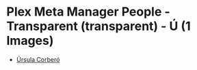 # Plex Meta Manager People - Transparent (transparent) - Ú (1 Images)

* [Úrsula Corberó](https://raw.githubusercontent.com/meisnate12/Plex-Meta-Manager-People-transparent/master/Ú/Images/%C3%9Arsula%20Corber%C3%B3.png)